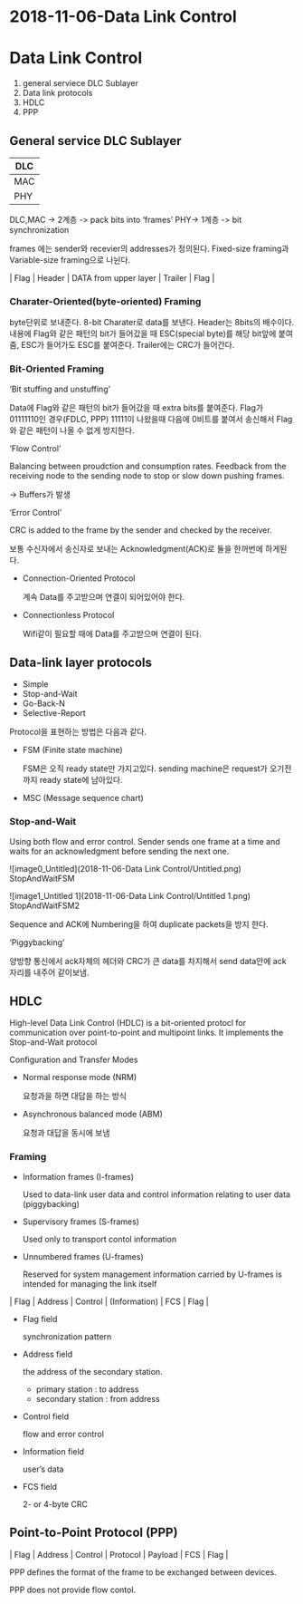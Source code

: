 # 2018-11-06-Data Link Control

# Data Link Control

1. general serviece DLC Sublayer
2. Data link protocols
3. HDLC
4. PPP

## General service DLC Sublayer

| ﻿DLC |
| ---- |
| MAC  |
| PHY  |
DLC,MAC -> 2계층 -> pack bits into ‘frames’ PHY-> 1계층 -> bit synchronization

frames 에는 sender와 recevier의 addresses가 정의된다. Fixed-size framing과 Variable-size framing으로 나뉜다.

| Flag | Header | DATA from upper layer | Trailer | Flag |

### Charater-Oriented(byte-oriented) Framing

byte단위로 보내준다. 8-bit Charater로 data를 보낸다. Header는 8bits의 배수이다. 내용에 Flag와 같은 패턴의 bit가 들어갔을 때 ESC(special byte)를 해당 bit앞에 붙여줌, ESC가 들어가도 ESC를 붙여준다. Trailer에는 CRC가 들어간다.

### Bit-Oriented Framing

‘Bit stuffing and unstuffing’

Data에 Flag와 같은 패턴의 bit가 들어갔을 때 extra bits를 붙여준다. Flag가 01111110인 경우(FDLC, PPP) 11111이 나왔을때 다음에 0비트를 붙여서 송신해서 Flag와 같은 패턴이 나올 수 없게 방지한다.

‘Flow Control’

Balancing between proudction and consumption rates. Feedback from the receiving node to the sending node to stop or slow down pushing frames.

-> Buffers가 발생

‘Error Control’

CRC is added to the frame by the sender and checked by the receiver.

보통 수신자에서 송신자로 보내는 Acknowledgment(ACK)로 둘을 한꺼번에 하게된다.

- Connection-Oriented Protocol

    계속 Data를 주고받으며 연결이 되어있어야 한다.

- Connectionless Protocol

    Wifi같이 필요할 때에 Data를 주고받으며 연결이 된다.

## Data-link layer protocols

- Simple
- Stop-and-Wait
- Go-Back-N
- Selective-Report

Protocol을 표현하는 방법은 다음과 같다.

- FSM (Finite state machine)

    FSM은 오직 ready state만 가지고있다. sending machine은 request가 오기전까지 ready state에 남아있다.

- MSC (Message sequence chart)

### Stop-and-Wait

Using both flow and error control. Sender sends one frame at a time and waits for an acknowledgment before sending the next one.

![image0_Untitled](2018-11-06-Data Link Control/Untitled.png)
StopAndWaitFSM

![image1_Untitled 1](2018-11-06-Data Link Control/Untitled 1.png)
StopAndWaitFSM2

Sequence and ACK에 Numbering을 하여 duplicate packets을 방지 한다.

‘Piggybacking’

양방향 통신에서 ack자체의 헤더와 CRC가 큰 data를 차지해서 send data안에 ack 자리를 내주어 같이보냄.

## HDLC

High-level Data Link Control (HDLC) is a bit-oriented protocl for communication over point-to-point and multipoint links. It implements the Stop-and-Wait protocol

Configuration and Transfer Modes

- Normal response mode (NRM)

    요청과을 하면 대답을 하는 방식

- Asynchronous balanced mode (ABM)

    요청과 대답을 동시에 보냄

### Framing

- Information frames (I-frames)

    Used to data-link user data and control information relating to user data (piggybacking)

- Supervisory frames (S-frames)

    Used only to transport contol information

- Unnumbered frames (U-frames)

    Reserved for system management
    information carried by U-frames is intended for managing the link itself

| Flag | Address | Control | (Information) | FCS | Flag |

- Flag field

    synchronization pattern

- Address field

    the address of the secondary station.

    - primary station : to address
    - secondary station : from address
- Control field

    flow and error control

- Information field

    user’s data

- FCS field

    2- or 4-byte CRC

## Point-to-Point Protocol (PPP)

| Flag | Address | Control | Protocol | Payload | FCS | Flag |

PPP defines the format of the frame to be exchanged between devices.

PPP does not provide flow contol.